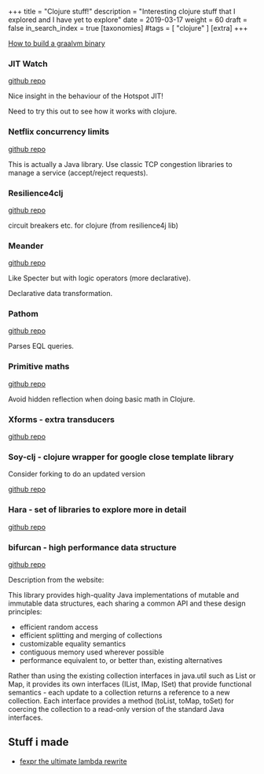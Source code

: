+++
title = "Clojure stuff!"
description = "Interesting clojure stuff that I explored and I have yet to explore"
date = 2019-03-17
weight = 60
draft = false
in_search_index = true
[taxonomies]
#tags = [ "clojure" ]
[extra]
+++

[How to build a graalvm binary](https://github.com/BrunoBonacci/graalvm-clojure/blob/master/doc/clojure-graalvm-native-binary.md)

### JIT Watch

[github repo](https://github.com/AdoptOpenJDK/jitwatch)

Nice insight in the behaviour of the Hotspot JIT!

Need to try this out to see how it works with clojure.

### Netflix concurrency limits

[github repo](https://github.com/Netflix/concurrency-limits)

This is actually a Java library. Use classic TCP congestion libraries to manage a service (accept/reject requests).

### Resilience4clj

[github repo](https://github.com/luchiniatwork/resilience4clj-circuitbreaker)

circuit breakers etc. for clojure (from resilience4j lib)

### Meander

[github repo](https://github.com/noprompt/meander)

Like Specter but with logic operators (more declarative).

Declarative data transformation.

### Pathom

[github repo](https://github.com/wilkerlucio/pathom)

Parses EQL queries.

### Primitive maths

[github repo](https://github.com/ztellman/primitive-math)

Avoid hidden reflection when doing basic math in Clojure.

### Xforms - extra transducers

[github repo](https://github.com/cgrand/xforms)

### Soy-clj - clojure wrapper for google close template library

Consider forking to do an updated version

[github repo](https://github.com/codahale/soy-clj)

### Hara - set of libraries to explore more in detail

[github repo](https://github.com/zcaudate/hara)

### bifurcan - high performance data structure

[github repo](https://github.com/lacuna/bifurcan)

Description from the website:

This library provides high-quality Java implementations of mutable and immutable data structures, each sharing a common API and these design principles:
- efficient random access
- efficient splitting and merging of collections
- customizable equality semantics
- contiguous memory used wherever possible
- performance equivalent to, or better than, existing alternatives

Rather than using the existing collection interfaces in java.util such as List or Map, it provides its own interfaces (IList, IMap, ISet) that provide functional semantics - each update to a collection returns a reference to a new collection. Each interface provides a method (toList, toMap, toSet) for coercing the collection to a read-only version of the standard Java interfaces.

## Stuff i made

- [fexpr the ultimate lambda rewrite](./handmade/fexpr-the-ultimate-lambda.md)

